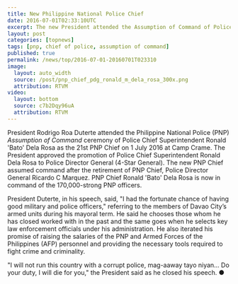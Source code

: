 ```yaml
---
title: New Philippine National Police Chief
date: 2016-07-01T02:33:10UTC
excerpt: The new President attended the Assumption of Command of Police Chief Superintendent Ronald Dela Rosa as the new Philippine National Police Chief in Camp Crame, Quezon City.
layout: post
categories: [topnews]
tags: [pnp, chief of police, assumption of command]
published: true
permalink: /news/top/2016-07-01-20160701T023310
image:
  layout: auto_width
  source: /post/pnp_chief_pdg_ronald_m_dela_rosa_300x.png
  attribution: RTVM
video:
  layout: bottom
  source: c7b2Dqy96uA
  attribution: RTVM
---
```


President Rodrigo Roa Duterte attended the Philippine National Police (PNP) _Assumption of Command_ ceremony of Police Chief Superintendent Ronald 'Bato' Dela Rosa as the 21st PNP Chief on 1 July 2016 at Camp Crame.
The President approved the promotion of Police Chief Superintendent Ronald Dela Rosa to Police Director General (4-Star General).
The new PNP Chief assumed command after the retirement of PNP Chief, Police Director General Ricardo C Marquez.
PNP Chief Ronald 'Bato' Dela Rosa is now in command of the 170,000-strong PNP officers.

President Duterte, in his speech, said, "I had the fortunate chance of having good military and police officers," referring to the members of Davao City’s armed units during his mayoral term. He said he chooses those whom he has closed worked with in the past and the same goes when he selects key law enforcement officials under his administration. He also iterated his promise of raising the salaries of the PNP and Armed Forces of the Philippines (AFP) personnel and providing the necessary tools required to fight crime and criminality.

"I will not run this country with a corrupt police, mag-aaway tayo niyan… Do your duty, I will die for you," the President said as he closed his speech.
&#x25cf;
